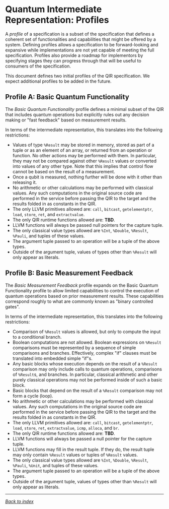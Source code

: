 # Quantum Intermediate Representation: Profiles

A *profile* of a specification is a subset of the specification that defines a
coherent set of functionalities and capabilities that might be offered by a
system. Defining profiles allows a specification to be forward-looking and
expansive while implementations are not yet capable of meeting the full
specification. Profiles also provide a roadmap for implementors by specifying
stages they can progress through that will be useful to consumers of the
specification.

This document defines two initial profiles of the QIR specification. We expect
additional profiles to be added in the future.

## Profile A: Basic Quantum Functionality

The *Basic Quantum Functionality* profile defines a minimal subset of the QIR
that includes quantum operations but explicitly rules out any decision making or
"fast feedback" based on measurement results.

In terms of the intermediate representation, this translates into the following
restrictions:

- Values of type `%Result` may be stored in memory, stored as part of a tuple or
  as an element of an array, or returned from an operation or function. No other
  actions may be performed with them. In particular, they may not be compared
  against other `%Result` values or converted into values of any other type.
  Note that this implies that control flow cannot be based on the result of a
  measurement.
- Once a qubit is measured, nothing further will be done with it other than
  releasing it.
- No arithmetic or other calculations may be performed with classical values.
  Any such computations in the original source code are performed in the service
  before passing the QIR to the target and the results folded in as constants in
  the QIR.
- The only LLVM primitives allowed are: `call`, `bitcast`, `getelementptr`,
  `load`, `store`, `ret`, and `extractvalue`.
- The only QIR runtime functions allowed are: **TBD**.
- LLVM functions will always be passed null pointers for the capture tuple.
- The only classical value types allowed are `%Int`, `%Double`, `%Result`,
  `%Pauli`, and tuples of these values.
- The argument tuple passed to an operation will be a tuple of the above types.
- Outside of the argument tuple, values of types other than `%Result` will only
  appear as literals.

## Profile B: Basic Measurement Feedback

The *Basic Measurement Feedback* profile expands on the Basic Quantum
Functionality profile to allow limited capabilities to control the execution of
quantum operations based on prior measurement results. These capabilities
correspond roughly to what are commonly known as "binary controlled gates".

In terms of the intermediate representation, this translates into the following
restrictions:

- Comparison of `%Result` values is allowed, but only to compute the input to a
  conditional branch.
- Boolean computations are not allowed. Boolean expressions on `%Result`
  comparisons must be represented by a sequence of simple comparisons and
  branches. Effectively, complex "if" clauses must be translated into embedded
  simple "if"s.
- Any basic blocks whose execution depends on the result of a `%Result`
  comparison may only include calls to quantum operations, comparisons of
  `%Result`s, and branches. In particular, classical arithmetic and other purely
  classical operations may not be performed inside of such a basic block.
- Basic blocks that depend on the result of a `%Result` comparison may not form
  a cycle (loop).
- No arithmetic or other calculations may be performed with classical values.
  Any such computations in the original source code are performed in the service
  before passing the QIR to the target and the results folded in as constants in
  the QIR.
- The only LLVM primitives allowed are: `call`, `bitcast`, `getelementptr`,
  `load`, `store`, `ret`, `extractvalue`, `icmp`, `alloca`, and `br`.
- The only QIR runtime functions allowed are: **TBD**.
- LLVM functions will always be passed a null pointer for the capture tuple.
- LLVM functions may fill in the result tuple. If they do, the result tuple may
  only contain `%Result` values or tuples of `%Result` values.
- The only classical value types allowed are `%Int`, `%Double`, `%Result`,
  `%Pauli`, `%Unit`, and tuples of these values.
- The argument tuple passed to an operation will be a tuple of the above types.
- Outside of the argument tuple, values of types other than `%Result` will only
  appear as literals.

---
_[Back to index](README.md)_
